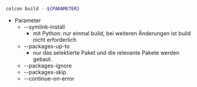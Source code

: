 ```bash
colcon build --${PARAMETER}
```
- Parameter 
	- --symlink-install 
		- mit Python: nur einmal build, bei weiteren Änderungen ist build nicht erforderlich 
	- --packages-up-to 
		- nur das selektierte Paket und die relevante Pakete werden gebaut. 
	- --packages-ignore 
	- --packages-skip
	- --continue-on-error 